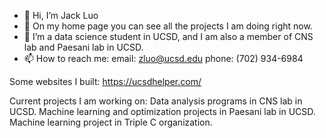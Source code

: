 - 👋 Hi, I’m Jack Luo
- 👀 On my home page you can see all the projects I am doing right now.  
- 🌱 I’m a data science student in UCSD, and I am also a member of CNS lab and Paesani lab in UCSD.  
- 📫 How to reach me:
email: zluo@ucsd.edu
phone: (702) 934-6984

Some websites I built:
https://ucsdhelper.com/

Current projects I am working on:
Data analysis programs in CNS lab in UCSD. 
Machine learning and optimization projects in Paesani lab in UCSD.
Machine learning project in Triple C organization. 
